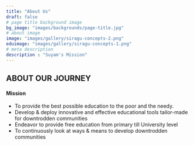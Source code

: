 ```yaml
---
title: "About Us"
draft: false
# page title background image
bg_image: "images/backgrounds/page-title.jpg"
# about image
image: "images/gallery/siragu-concepts-2.png"
eduimage: "images/gallery/siragu-concepts-1.png"
# meta description
description : "Suyam's Mission"
---
```


## ABOUT OUR JOURNEY


#### Mission

 * To provide the best possible education to the poor and the needy.
 * Develop & deploy innovative and effective educational tools tailor-made
   for downtrodden communities
 * Endeavor to provide free education from primary till University level
 * To continuously look at ways & means to develop downtrodden communities
